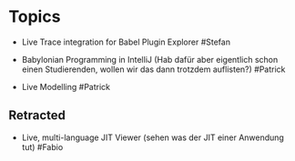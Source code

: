 # Topics

- Live Trace integration for Babel Plugin Explorer #Stefan


- Babylonian Programming in IntelliJ (Hab dafür aber eigentlich schon einen Studierenden, wollen wir das dann trotzdem auflisten?) #Patrick
- Live Modelling #Patrick


## Retracted

- Live, multi-language JIT Viewer (sehen was der JIT einer Anwendung tut) #Fabio
